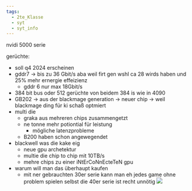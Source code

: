 ```yaml
---
tags:
  - 2te_Klasse
  - syt
  - syt_info
---
```

nvidi 5000 serie

gerüchte:
- soll q4 2024 erscheinen
- gddr7 → bis zu 36 Gbit/s aba weil firt gen wshl ca 28 wirds haben und 25% mehr ernergie effeizienz
	- gddr 6 nur max 18Gbit/s
- 384 bit bus oder 512 gerüchte von beidem 384 is wie in 4090
- GB202 → aus der blackmage generation → neuer chip → weil blackmage ding für ki schaß optmiert
- multi die
	- graka aus mehreren chips zusammengetzt
	- ne tonne mehr potiontial für leistung
		- mögliche latenzprobleme
	- B200 haben schon angewegendet
- blackwell was die kake eig 
	- neue gpu archetektur
	- multie die chip to chip mit 10TB/s
	- mehre chips zu einer iNtErCoNnEcteTeN gpu
- warum will man das überhaupt kaufen
	- mit ner gebrauchten 30er serie kann man eh jedes game ohne problem spielen selbst die 40er serie ist recht unnötig
![](Pasted%20image%2020240412090338.png.excalidraw.svg)